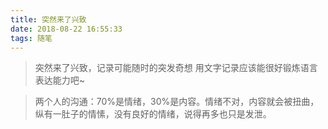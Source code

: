 ```yaml
---
title: 突然来了兴致
date: 2018-08-22 16:55:33
tags: 随笔
---
```


>突然来了兴致，记录可能随时的突发奇想
 用文字记录应该能很好锻炼语言表达能力吧~


>两个人的沟通：70%是情绪，30%是内容。情绪不对，内容就会被扭曲，纵有一肚子的情愫，没有良好的情绪，说得再多也只是发泄。

<!-- [给女孩的建议-适合自己的才是最好的](https://mp.weixin.qq.com/s?__biz=MzA4NjMwNTIwOA%3D%3D&chksm=84268062b351097407a256a37c4fd2cabbe154dd3b2f5e0e48ec2a6a4240058ee250e9a01ab1&idx=1&mid=2652410037&scene=0&sn=552a1db2b0d36ed427217b9e9510c6f4#rd) -->